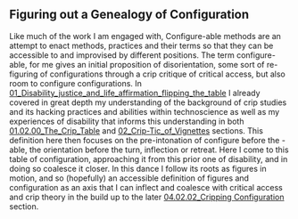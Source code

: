 ## Figuring out a Genealogy of Configuration

Like much of the work I am engaged with, Configure-able methods are an attempt to enact methods, practices and their terms so that they can be accessible to and improvised by different positions. The term configure-able, for me gives an initial proposition of disorientation, some sort of re-figuring of configurations through a crip critique of critical access, but also room to configure configurations. In [01_Disability_justice_and_life_affirmation_flipping_the_table](../../01_Disability_justice_and_life_affirmation_flipping_the_table/01_Disability_justice_and_life_affirmation_flipping_the_table.md) I already covered in great depth my understanding of the background of crip studies and its hacking practices and abilities within technoscience as well as my experiences of disability that informs this understanding in both [01.02.00_The_Crip_Table](../../01_Disability_justice_and_life_affirmation_flipping_the_table/01_entries/01.02.00_The_Crip_Table.md) and [02_Crip-Tic_of_Vignettes](../../02_Crip-Tic_of_Vignettes/02_Crip-Tic_of_Vignettes.md) sections. This definition here then focuses on the pre-intonation of configure before the -able, the orientation before the turn, inflection or retreat. Here I come to this table of configuration, approaching it from this prior one of disability, and in doing so coalesce it closer. In this dance I follow its roots as figures in motion, and so (hopefully) an accessible definition of figures and configuration as an axis that I can inflect and coalesce with critical access and crip theory in the build up to the later [04.02.02_Cripping Configuration](04.02.02_Cripping%20Configuration.md) section. 

